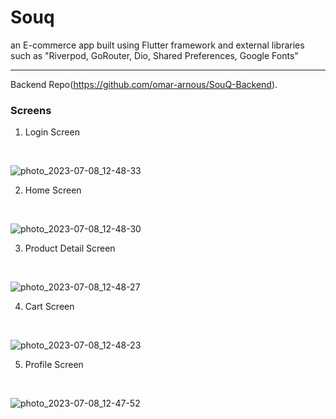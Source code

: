 # Souq

an E-commerce app built using Flutter framework and external libraries such as "Riverpod, GoRouter, Dio, Shared Preferences, Google Fonts"
<hr />

Backend Repo(https://github.com/omar-arnous/SouQ-Backend).

### Screens

1. Login Screen
<br />

![photo_2023-07-08_12-48-33](https://github.com/omar-arnous/Souq/assets/61987128/a42efeef-f3af-48c7-aa62-1a4ba2d07df2)

2. Home Screen
<br />

![photo_2023-07-08_12-48-30](https://github.com/omar-arnous/Souq/assets/61987128/8b3c45ab-b3cc-44f1-bf72-2f8afdd84c1c)

3. Product Detail Screen
<br />

![photo_2023-07-08_12-48-27](https://github.com/omar-arnous/Souq/assets/61987128/f9f366bf-fa0d-4a24-bd02-0d0728dd48ec)

4. Cart Screen
<br />

![photo_2023-07-08_12-48-23](https://github.com/omar-arnous/Souq/assets/61987128/a0b0c061-0ea5-4efc-bcc8-b125cc680543)

5. Profile Screen
<br />

![photo_2023-07-08_12-47-52](https://github.com/omar-arnous/Souq/assets/61987128/c9d7b244-d276-4665-aaaa-10ea25642580)

